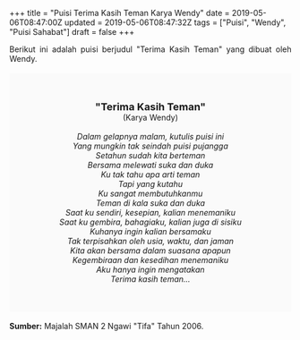 +++
title = "Puisi Terima Kasih Teman Karya Wendy"
date = 2019-05-06T08:47:00Z
updated = 2019-05-06T08:47:32Z
tags = ["Puisi", "Wendy", "Puisi Sahabat"]
draft = false
+++

<div dir="ltr" style="text-align: left;" trbidi="on"><div dir="ltr" style="text-align: left;" trbidi="on"><div style="text-align: justify;">Berikut ini adalah puisi berjudul "Terima Kasih Teman" yang dibuat oleh Wendy.</div><br /><div style="background: #FAFAFA; font-size: 14px; height: auto; margin: 0 auto; padding: 50px; text-align: center; width: auto;"><span style="font-size: 18px;"><b>"Terima Kasih Teman"</b></span><br />(Karya Wendy)<br /><br /><i>Dalam gelapnya malam, kutulis puisi ini<br />Yang mungkin tak seindah puisi pujangga<br />Setahun sudah kita berteman<br />Bersama melewati suka dan duka<br />Ku tak tahu apa arti teman<br />Tapi yang kutahu<br />Ku sangat membutuhkanmu<br />Teman di kala suka dan duka<br />Saat ku sendiri, kesepian, kalian menemaniku<br />Saat ku gembira, bahagiaku, kalian juga di sisiku<br />Kuhanya ingin kalian bersamaku<br />Tak terpisahkan oleh usia, waktu, dan jaman<br />Kita akan bersama dalam suasana apapun<br />Kegembiraan dan kesedihan menemaniku<br />Aku hanya ingin mengatakan<br />Terima kasih teman...</i> </div></div><br /><div style="text-align: justify;"><b>Sumber:</b> Majalah SMAN 2 Ngawi "Tifa" Tahun 2006.</div></div>
